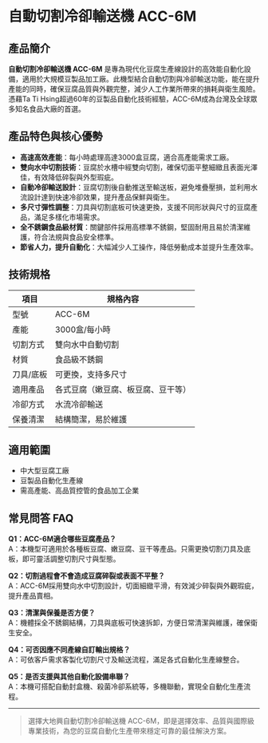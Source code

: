 # 自動切割冷卻輸送機 ACC-6M

## 產品簡介

**自動切割冷卻輸送機 ACC-6M** 是專為現代化豆腐生產線設計的高效能自動化設備，適用於大規模豆製品加工廠。此機型結合自動切割與冷卻輸送功能，能在提升產能的同時，確保豆腐品質與外觀完整，減少人工作業所帶來的損耗與衛生風險。憑藉Ta Ti Hsing超過60年的豆製品自動化技術經驗，ACC-6M成為台灣及全球眾多知名食品大廠的首選。

## 產品特色與核心優勢

- **高速高效產能**：每小時處理高達3000盒豆腐，適合高產能需求工廠。
- **雙向水中切割技術**：豆腐於水槽中經雙向切割，確保切面平整細緻且表面光澤佳，有效降低碎裂與外型瑕疵。
- **自動冷卻輸送設計**：豆腐切割後自動推送至輸送板，避免堆疊壓損，並利用水流設計達到快速冷卻效果，提升產品保鮮與衛生。
- **多尺寸彈性調整**：刀具與切割底板可快速更換，支援不同形狀與尺寸的豆腐產品，滿足多樣化市場需求。
- **全不銹鋼食品級材質**：關鍵部件採用高標準不銹鋼，堅固耐用且易於清潔維護，符合法規與食品安全標準。
- **節省人力，提升自動化**：大幅減少人工操作，降低勞動成本並提升生產效率。

## 技術規格

| 項目         | 規格內容             |
| ------------ | -------------------- |
| 型號         | ACC-6M               |
| 產能         | 3000盒/每小時        |
| 切割方式     | 雙向水中自動切割     |
| 材質         | 食品級不銹鋼         |
| 刀具/底板    | 可更換，支持多尺寸   |
| 適用產品     | 各式豆腐（嫩豆腐、板豆腐、豆干等） |
| 冷卻方式     | 水流冷卻輸送         |
| 保養清潔     | 結構簡潔，易於維護   |

## 適用範圍

- 中大型豆腐工廠
- 豆製品自動化生產線
- 需高產能、高品質控管的食品加工企業

## 常見問答 FAQ

**Q1：ACC-6M適合哪些豆腐產品？**  
A：本機型可適用於各種板豆腐、嫩豆腐、豆干等產品。只需更換切割刀具及底板，即可靈活調整切割尺寸與型態。

**Q2：切割過程會不會造成豆腐碎裂或表面不平整？**  
A：ACC-6M採用雙向水中切割設計，切面細緻平滑，有效減少碎裂與外觀瑕疵，提升產品賣相。

**Q3：清潔與保養是否方便？**  
A：機體採全不銹鋼結構，刀具與底板可快速拆卸，方便日常清潔與維護，確保衛生安全。

**Q4：可否因應不同產線自訂輸出規格？**  
A：可依客戶需求客製化切割尺寸及輸送流程，滿足各式自動化生產線整合。

**Q5：是否支援與其他自動化設備串聯？**  
A：本機可搭配自動封盒機、殺菌冷卻系統等，多機聯動，實現全自動化生產流程。

---

> 選擇大地興自動切割冷卻輸送機 ACC-6M，即是選擇效率、品質與國際級專業技術，為您的豆腐自動化生產帶來穩定可靠的最佳解決方案。